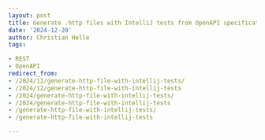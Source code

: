 ```yaml
---
layout: post
title: Generate .http files with IntelliJ tests from OpenAPI specifications
date: '2024-12-20'
author: Christian Helle
tags:

- REST
- OpenAPI
redirect_from:
- /2024/12/generate-http-file-with-intellij-tests/
- /2024/12/generate-http-file-with-intellij-tests
- /2024/generate-http-file-with-intellij-tests/
- /2024/generate-http-file-with-intellij-tests
- /generate-http-file-with-intellij-tests/
- /generate-http-file-with-intellij-tests

---
```




